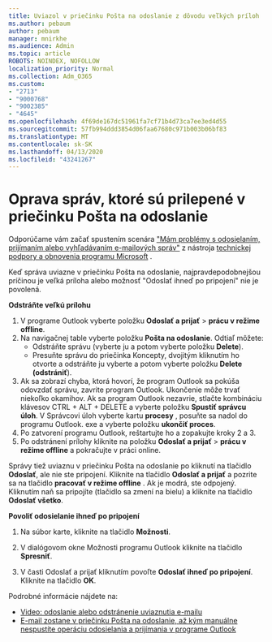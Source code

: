 ```yaml
---
title: Uviazol v priečinku Pošta na odoslanie z dôvodu veľkých príloh
ms.author: pebaum
author: pebaum
manager: mnirkhe
ms.audience: Admin
ms.topic: article
ROBOTS: NOINDEX, NOFOLLOW
localization_priority: Normal
ms.collection: Adm_O365
ms.custom:
- "2713"
- "9000768"
- "9002385"
- "4645"
ms.openlocfilehash: 4f69de167dc51961fa7cf71b4d73ca7ee3ed4d55
ms.sourcegitcommit: 57fb994ddd3854d06faa67680c971b003b06bf83
ms.translationtype: MT
ms.contentlocale: sk-SK
ms.lasthandoff: 04/13/2020
ms.locfileid: "43241267"
---
```

# <a name="fix-messages-that-are-stuck-in-the-outbox"></a>Oprava správ, ktoré sú prilepené v priečinku Pošta na odoslanie

Odporúčame vám začať spustením scenára ["Mám problémy s odosielaním, prijímaním alebo vyhľadávaním e-mailových správ"](https://aka.ms/SaRA-OutlookSendReceive) z nástroja [technickej podpory a obnovenia programu Microsoft](https://diagnostics.office.com/#/) .

Keď správa uviazne v priečinku Pošta na odoslanie, najpravdepodobnejšou príčinou je veľká príloha alebo možnosť "Odoslať ihneď po pripojení" nie je povolená.

**Odstráňte veľkú prílohu**

1. V programe Outlook vyberte položku **Odoslať a prijať** > **prácu v režime offline**. 
2. Na navigačnej table vyberte položku **Pošta na odoslanie**. Odtiaľ môžete: 
    - Odstráňte správu (vyberte ju a potom vyberte položku **Delete**).
    - Presuňte správu do priečinka Koncepty, dvojitým kliknutím ho otvorte a odstráňte ju vyberte a potom vyberte položku **Delete (odstrániť**).
3. Ak sa zobrazí chyba, ktorá hovorí, že program Outlook sa pokúša odovzdať správu, zavrite program Outlook. Ukončenie môže trvať niekoľko okamihov. Ak sa program Outlook nezavrie, stlačte kombináciu klávesov CTRL + ALT + DELETE a vyberte položku **Spustiť správcu úloh**. V Správcovi úloh vyberte kartu **procesy** , posuňte sa nadol do programu Outlook. exe a vyberte položku **ukončiť proces**.
4. Po zatvorení programu Outlook, reštartujte ho a zopakujte kroky 2 a 3. 
5. Po odstránení prílohy kliknite na položku **Odoslať a prijať** > **prácu v režime offline** a pokračujte v práci online. 

Správy tiež uviaznu v priečinku Pošta na odoslanie po kliknutí na tlačidlo **Odoslať**, ale nie ste pripojení. Kliknite na tlačidlo **Odoslať a prijať** a pozrite sa na tlačidlo **pracovať v režime offline** . Ak je modrá, ste odpojený. Kliknutím naň sa pripojíte (tlačidlo sa zmení na bielu) a kliknite na tlačidlo **Odoslať všetko**.
 
**Povoliť odosielanie ihneď po pripojení**
 
1. Na súbor karte, kliknite na tlačidlo **Možnosti**.

2. V dialógovom okne Možnosti programu Outlook kliknite na tlačidlo **Spresniť**.

3. V časti Odoslať a prijať kliknutím povoľte **Odoslať ihneď po pripojení**. Kliknite na tlačidlo **OK**.
 
Podrobné informácie nájdete na:
- [Video: odoslanie alebo odstránenie uviaznutia e-mailu](https://support.office.com/article/Video-Send-or-delete-an-email-stuck-in-your-outbox-26d5d34a-4e5f-444a-a9e8-44db04a94dec) 
- [E-mail zostane v priečinku Pošta na odoslanie, až kým manuálne nespustíte operáciu odosielania a prijímania v programe Outlook](https://support.microsoft.com/help/2797572/email-stays-in-the-outbox-folder-until-you-manually-initiate-a-send-re)
